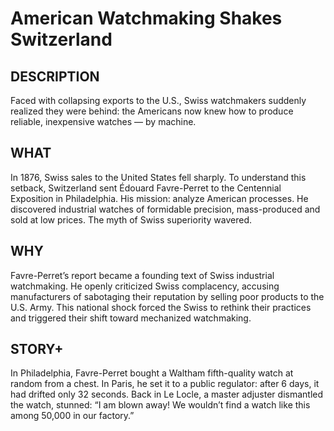 ---
---
# American Watchmaking Shakes Switzerland

## DESCRIPTION
Faced with collapsing exports to the U.S., Swiss watchmakers suddenly realized they were behind: the Americans now knew how to produce reliable, inexpensive watches — by machine.

## WHAT
In 1876, Swiss sales to the United States fell sharply. To understand this setback, Switzerland sent Édouard Favre-Perret to the Centennial Exposition in Philadelphia. His mission: analyze American processes. He discovered industrial watches of formidable precision, mass-produced and sold at low prices. The myth of Swiss superiority wavered.

## WHY
Favre-Perret’s report became a founding text of Swiss industrial watchmaking. He openly criticized Swiss complacency, accusing manufacturers of sabotaging their reputation by selling poor products to the U.S. Army. This national shock forced the Swiss to rethink their practices and triggered their shift toward mechanized watchmaking.

## STORY+
In Philadelphia, Favre-Perret bought a Waltham fifth-quality watch at random from a chest. In Paris, he set it to a public regulator: after 6 days, it had drifted only 32 seconds. Back in Le Locle, a master adjuster dismantled the watch, stunned: “I am blown away! We wouldn’t find a watch like this among 50,000 in our factory.”